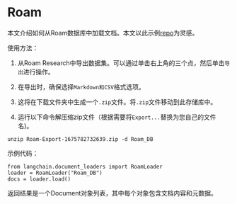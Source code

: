 Roam
==========================================================

本文介绍如何从Roam数据库中加载文档。本文以此示例[repo](https://github.com/JimmyLv/roam-qa)为灵感。

使用方法：

1. 从Roam Research中导出数据集。可以通过单击右上角的三个点，然后单击`导出`进行操作。

2. 在导出时，确保选择`Markdown和CSV`格式选项。

3. 这将在下载文件夹中生成一个`.zip`文件。将`.zip`文件移动到此存储库中。

4. 运行以下命令解压缩zip文件（根据需要将`Export...`替换为您自己的文件名)。

```
unzip Roam-Export-1675782732639.zip -d Roam_DB
```

示例代码： 

```
from langchain.document_loaders import RoamLoader
loader = RoamLoader("Roam_DB")
docs = loader.load()
``` 

返回结果是一个Document对象列表，其中每个对象包含文档内容和元数据。